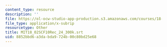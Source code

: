 ```yaml
---
content_type: resource
description: ''
file: https://ol-ocw-studio-app-production.s3.amazonaws.com/courses/18-02sc-multivariable-calculus-fall-2010/8852bbd6a3dabda9724b00c80bd25e68_MIT18_02SCF10Rec_24_300k.srt
file_type: application/x-subrip
resourcetype: Other
title: MIT18_02SCF10Rec_24_300k.srt
uid: 8852bbd6-a3da-bda9-724b-00c80bd25e68
---
```

